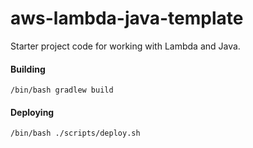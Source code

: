 aws-lambda-java-template
==============

Starter project code for working with Lambda and Java.

#### Building

```shell
/bin/bash gradlew build
```

#### Deploying

```shell
/bin/bash ./scripts/deploy.sh 
```